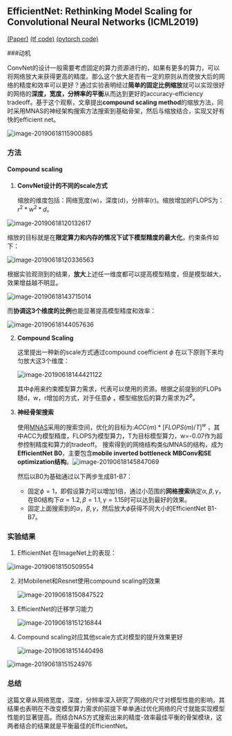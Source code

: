 ## EfficientNet: Rethinking Model Scaling for Convolutional Neural Networks (ICML2019)

[(Paper)](https://arxiv.org/pdf/1905.11946.pdf) [(tf code)](https://github.com/tensorflow/tpu/tree/master/models/official/efficientnet) [(pytorch code)](https://github.com/lukemelas/EfficientNet-PyTorch)

###动机

ConvNet的设计一般需要考虑固定的算力资源进行的，如果有更多的算力，可以将网络放大来获得更高的精度。那么这个放大是否有一定的原则从而使放大后的网络的精度和效率可以更好？通过实验表明经过**简单的固定比例缩放**就可以实现很好的网络的**深度，宽度，分辨率的平衡**从而达到更好的accuracy-efficiency tradeoff。基于这个观察，文章提出**compound scaling method**的缩放方法，同时采用MNAS的神经架构搜索方法搜索到基础骨架，然后与缩放结合，实现又好有快的efficient net。

![image-20190618115900885](pic/eff_1.png)

### 方法

#### Compound scaling

1. **ConvNet设计的不同的scale方式**

   缩放的维度包括：网络宽度(w)，深度(d)，分辨率(r)。缩放增加的FLOPS为：$r^2*w^2*d$。

![image-20190618120132617](pic/eff_2.png)

缩放的目标就是在**限定算力和内存的情况下试下模型精度的最大化**，约束条件如下：

![image-20190618120336563](pic/eff_3.png)

根据实验观测到的结果，**放大**上述任一维度都可以提高模型精度，但是模型越大，效果增益越不明显。

![image-20190618143715014](pic/eff_4.png)

而**协调这3个维度的比例**也能显著提高模型精度和效率：

![image-20190618144057636](pic/eff_5.png)

2. **Compound Scaling**

   这里提出一种新的scale方式通过compound coefficient $\phi$ 在以下原则下来均匀放大这3个维度：

   ![image-20190618144421122](pic/eff_6.png)

    

   其中$\phi$用来约束模型算力需求，代表可以使用的资源。根据之前提到的FLOPs随d，w，r增加的方式，对于任意$\phi$ ，模型缩放后的算力需求为$2^{\phi}$。

3. **神经骨架搜索**

   使用[MNAS](https://arxiv.org/abs/1807.11626)采用的搜索空间，优化的目标为:$ACC(m)*[FLOPS(m)/T]^w$ ，其中ACC为模型精度，FLOPS为模型算力，T为目标模型算力，w=-0.07作为超参控制精度和算力的tradeoff。 搜索得到的网络结构类似MNAS的结构，成为**EfficientNet B0**，主要包含**mobile inverted bottleneck MBConv和SE optimization结构**。![image-20190618145847069](pic/eff_7.png)

   然后以B0为基础通过以下两步生成B1-B7：

   - 固定$\phi=1$，即假设算力可以增加1倍，通过小范围的**网格搜索**确定$\alpha,\beta,\gamma$，在B0结构下$\alpha=1.2,\beta=1.1,\gamma=1.15$时可以达到最好的效果。
   - 固定上面搜索到的$\alpha，\beta,\gamma$，然后放大$\phi$获得不同大小的EfficientNet B1-B7。

   

### 实验结果

1. EfficientNet 在ImageNet上的表现：

![image-20190618150509554](pic/eff_8.png)

2. 对Mobilenet和Resnet使用compound scaling的效果

   ![image-20190618150847522](pic/eff_9.png)

3. EfficientNet的迁移学习能力

   ![image-20190618151216844](pic/eff_10.png)

4. Compound scaling对应其他scale方式对模型的提升效果更好

   ![image-20190618151440498](pic/eff_11.png)

![image-20190618151524976](pic/eff_12.png)

### 总结

这篇文章从网络宽度，深度，分辨率深入研究了网络的尺寸对模型性能的影响，其结果也表明在不改变模型算力需求的前提下单单通过优化网络的尺寸就能实现模型性能的显著提高。而结合NAS方式搜索出来的精度-效率最佳平衡的骨架模块，这两者结合的结果就是平衡最佳的EfficientNet。